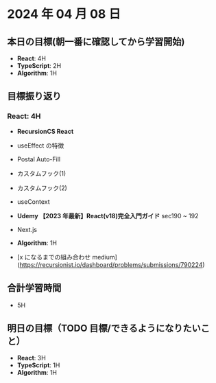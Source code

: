 # 2024 年 04 月 08 日

## 本日の目標(朝一番に確認してから学習開始)

-   **React**: 4H
-   **TypeScript**: 2H
-   **Algorithm**: 1H

## 目標振り返り

### React: 4H

-   **RecursionCS React**

-   useEffect の特徴

-   Postal Auto-Fill

-   カスタムフック(1)

-   カスタムフック(2)

-   useContext

-   **Udemy 【2023 年最新】React(v18)完全入門ガイド** sec190 ~ 192

-   Next.js

-   **Algorithm**: 1H

-   [x になるまでの組み合わせ medium] (https://recursionist.io/dashboard/problems/submissions/790224)

## 合計学習時間

-   5H

## 明日の目標（TODO 目標/できるようになりたいこと）

-   **React**: 3H
-   **TypeScript**: 1H
-   **Algorithm**: 1H
